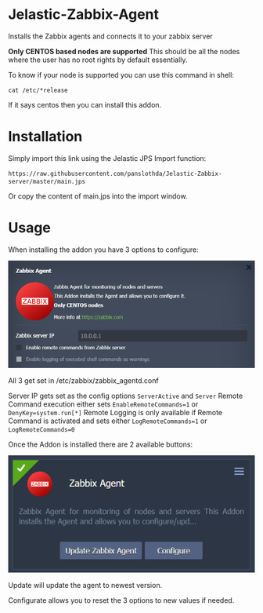 # Jelastic-Zabbix-Agent
Installs the Zabbix agents and connects it to your zabbix server


**Only CENTOS based nodes are supported** 
This should be all the nodes where the user has no root rights by default essentially.

To know if your node is supported you can use this command in shell:
```
cat /etc/*release
```
If it says centos then you can install this addon.


# Installation
Simply import this link using the Jelastic JPS Import function:
```
https://raw.githubusercontent.com/panslothda/Jelastic-Zabbix-server/master/main.jps
```

Or copy the content of main.jps into the import window.


# Usage
When installing the addon you have 3 options to configure:

![Interface](images/configuration.png?raw=true)

All 3 get set in /etc/zabbix/zabbix_agentd.conf

Server IP gets set as the config options <code>ServerActive</code> and <code>Server</code>
Remote Command execution either sets <code>EnableRemoteCommands=1</code> or <code>DenyKey=system.run[*]</code>
Remote Logging is only available if Remote Command is activated and sets either <code>LogRemoteCommands=1</code> or <code>LogRemoteCommands=0</code>


Once the Addon is installed there are 2 available buttons:

![Interface](images/interface.png?raw=true)

Update will update the agent to newest version.

Configurate allows you to reset the 3 options to new values if needed.